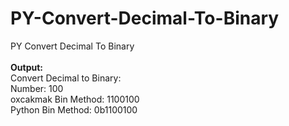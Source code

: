 # PY-Convert-Decimal-To-Binary
PY Convert Decimal To Binary
<br><br><b>Output:</b><br>Convert Decimal to Binary:<br>
Number: 100<br>
oxcakmak Bin Method: 1100100<br>
Python Bin Method: 0b1100100
